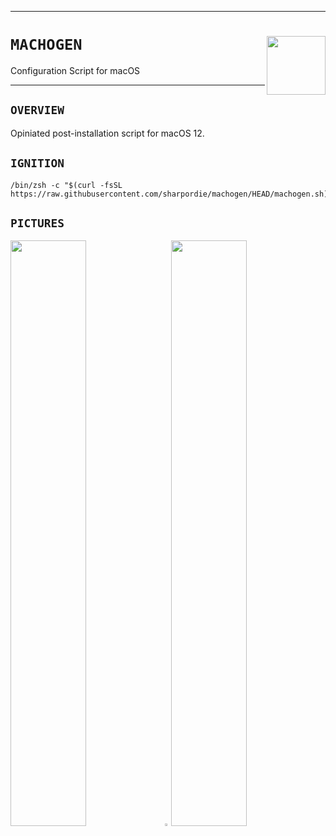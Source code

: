 <hr><div>
<a href="../.."><img align="right" height="94" src="https://user-images.githubusercontent.com/72373746/205436022-b9e7ffd6-becc-43bc-90f6-81302e01cf55.png"></a>
<h1><code>MACHOGEN</code></h1>
<p>Configuration Script for macOS</p>
</div><hr>

## `OVERVIEW`

Opiniated post-installation script for macOS 12.

## `IGNITION`

```shell
/bin/zsh -c "$(curl -fsSL https://raw.githubusercontent.com/sharpordie/machogen/HEAD/machogen.sh)"
```

## `PICTURES`

<a href="https://user-images.githubusercontent.com/72373746/205436210-4526475c-dabd-4d8a-a7a8-71b984cc53d5.png"><img src="https://user-images.githubusercontent.com/72373746/205436210-4526475c-dabd-4d8a-a7a8-71b984cc53d5.png" width="49%"/></a><a><img src="https://upload.wikimedia.org/wikipedia/commons/c/ca/1x1.png" width="2%"/></a><a href="https://fakeimg.pl/852x480/273445/fff/?text=‏‏‎ ‎"><img src="https://fakeimg.pl/852x480/273445/fff/?text=‏‏‎ ‎" width="49%"/></a>
